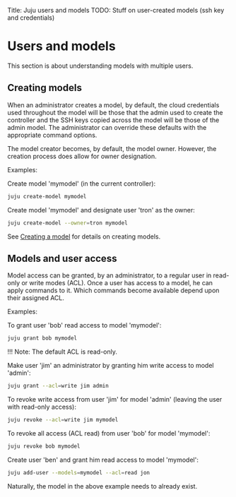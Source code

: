 Title: Juju users and models
TODO: Stuff on user-created models (ssh key and credentials)


# Users and models

This section is about understanding models with multiple users.


## Creating models

When an administrator creates a model, by default, the cloud credentials used
throughout the model will be those that the admin used to create the controller
and the SSH keys copied across the model will be those of the admin model. The
administrator can override these defaults with the appropriate command options.

The model creator becomes, by default, the model owner. However, the creation
process does allow for owner designation.

Examples:

Create model 'mymodel' (in the current controller):

```bash
juju create-model mymodel
```

Create model 'mymodel' and designate user 'tron' as the owner:

```bash
juju create-model --owner=tron mymodel
```

See [Creating a model](./models-creating.html) for details on creating models.


## Models and user access

Model access can be granted, by an administrator, to a regular user in
read-only or write modes (ACL). Once a user has access to a model, he can apply
commands to it. Which commands become available depend upon their assigned ACL.

Examples:

To grant user 'bob' read access to model 'mymodel':

```bash
juju grant bob mymodel
```

!!! Note: The default ACL is read-only.

Make user 'jim' an administrator by granting him write access to model 'admin':

```bash
juju grant --acl=write jim admin
```

To revoke write access from user 'jim' for model 'admin' (leaving the user with
read-only access):

```bash
juju revoke --acl=write jim mymodel
```

To revoke all access (ACL read) from user 'bob' for model 'mymodel':

```bash
juju revoke bob mymodel
```

Create user 'ben' and grant him read access to model 'mymodel':

```bash
juju add-user --models=mymodel --acl=read jon
```

Naturally, the model in the above example needs to already exist.
